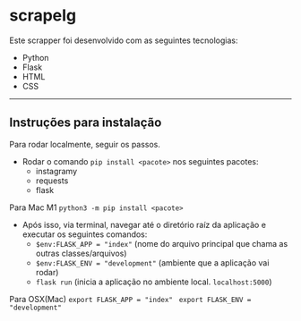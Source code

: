 # scrapeIg

Este scrapper foi desenvolvido com as seguintes tecnologias:
- Python
- Flask
- HTML
- CSS

<hr>

## Instruções para instalação

Para rodar localmente, seguir os passos.

- Rodar o comando ``pip install <pacote>`` nos seguintes pacotes:
    - instagramy
    - requests
    - flask


Para Mac M1 
``python3 -m pip install <pacote>``


- Após isso, via terminal, navegar até o diretório raíz da aplicação e executar os seguintes comandos:
    - `` $env:FLASK_APP = "index" `` (nome do arquivo principal que chama as outras classes/arquivos)
    - `` $env:FLASK_ENV = "development" `` (ambiente que a aplicação vai rodar)
    - `` flask run `` (inicia a aplicação no ambiente local. ``localhost:5000``)


Para OSX(Mac)
``export FLASK_APP = "index" ``
``export FLASK_ENV = "development" ``
